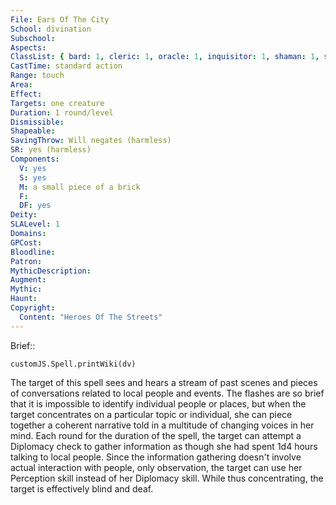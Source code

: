 ```yaml
---
File: Ears Of The City
School: divination
Subschool: 
Aspects: 
ClassList: { bard: 1, cleric: 1, oracle: 1, inquisitor: 1, shaman: 1, sorcerer: 1, wizard: 1, witch: 1 }
CastTime: standard action
Range: touch
Area: 
Effect: 
Targets: one creature
Duration: 1 round/level
Dismissible: 
Shapeable: 
SavingThrow: Will negates (harmless)
SR: yes (harmless)
Components:
  V: yes
  S: yes
  M: a small piece of a brick
  F: 
  DF: yes
Deity: 
SLALevel: 1
Domains: 
GPCost: 
Bloodline: 
Patron: 
MythicDescription: 
Augment: 
Mythic: 
Haunt: 
Copyright:
  Content: "Heroes Of The Streets"
---
```

Brief:: 

```dataviewjs
customJS.Spell.printWiki(dv)
```

The target of this spell sees and hears a stream of past scenes and pieces of conversations related to local people and events. The flashes are so brief that it is impossible to identify individual people or places, but when the target concentrates on a particular topic or individual, she can piece together a coherent narrative told in a multitude of changing voices in her mind.  Each round for the duration of the spell, the target can attempt a Diplomacy check to gather information as though she had spent 1d4 hours talking to local people. Since the information gathering doesn't involve actual interaction with people, only observation, the target can use her Perception skill instead of her Diplomacy skill. While thus concentrating, the target is effectively blind and deaf.
